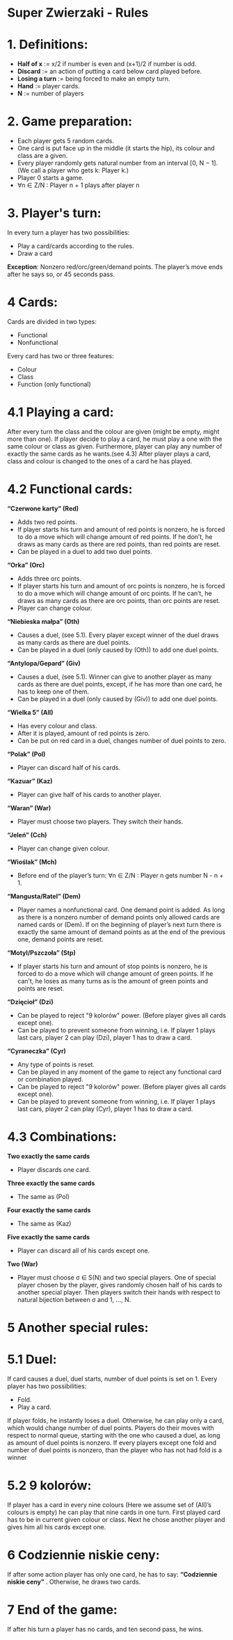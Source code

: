 # Super Zwierzaki - Rules

# 1. Definitions:
- **Half of x** := x/2 if number is even and (x+1)/2 if number is odd.
- **Discard** := an action of putting a card below card played before.
- **Losing a turn** := being forced to make an empty turn.
- **Hand** := player cards.
- **N** := number of players

# 2. Game preparation:
- Each player gets 5 random cards.
- One card is put face up in the middle (it starts the hip), its colour and class are a given.
- Every player randomly gets natural number from an interval [0, N − 1]. (We call a player who gets k: Player k.)
- Player 0 starts a game.
- ∀n ∈ Z/N : Player n + 1 plays after player n

# 3. Player's turn:
In every turn a player has two possibilities:
- Play a card/cards according to the rules.
- Draw a card

**Exception**: Nonzero red/orc/green/demand points.
The player’s move ends after he says so, or 45 seconds pass.

# 4 Cards:
Cards are divided in two types:
- Functional
- Nonfunctional

Every card has two or three features:
- Colour
- Class
- Function (only functional)

# 4.1 Playing a card:
After every turn the class and the colour are given (might be empty, might more than one). If player decide to play a card, he must play a one with the same colour or class as given. Furthermore, player can play any number of exactly the same cards as he wants.(see 4.3) After player plays a card, class and colour is changed to the ones of a card he has played.

# 4.2 Functional cards:

**“Czerwone karty” (Red)**
- Adds two red points.
- If player starts his turn and amount of red points is nonzero, he is forced to do a move which will change amount of red points. If he don’t, he draws as many cards as there are red points, than red points are reset.
- Can be played in a duel to add two duel points.

**“Orka” (Orc)**
- Adds three orc points.
- If player starts his turn and amount of orc points is nonzero, he is forced to do a move which will change amount of orc points. If he can’t, he draws as many cards as there are orc points, than orc points are reset.
- Player can change colour.

**“Niebieska małpa” (Oth)**
- Causes a duel, (see 5.1). Every player except winner of the duel draws as many cards as there are duel points.
- Can be played in a duel (only caused by (Oth)) to add one duel points.

**“Antylopa/Gepard” (Giv)**
- Causes a duel, (see 5.1). Winner can give to another player as many cards as there are duel points, except, if he has more than one card, he has to keep one of them.
- Can be played in a duel (only caused by (Giv)) to add one duel points.

**“Wielka 5” (All)**
- Has every colour and class.
- After it is played, amount of red points is zero.
- Can be put on red card in a duel, changes number of duel points to zero.

**“Polak” (Pol)**
- Player can discard half of his cards.

**“Kazuar” (Kaz)**
- Player can give half of his cards to another player.

**“Waran” (War)**
- Player must choose two players. They switch their hands.

**“Jeleń” (Cch)**
- Player can change given colour.

**“Wioślak” (Mch)**
- Before end of the player’s turn: ∀n ∈ Z/N : Player n gets number N - n + 1.

**“Mangusta/Ratel” (Dem)**
- Player names a nonfunctional card. One demand point is added. As long as there is a nonzero number of demand points only allowed cards are named cards or (Dem). If on the beginning of player’s next turn there is exactly the same amount of demand points as at the end of the previous one, demand points are reset.

**“Motyl/Pszczoła” (Stp)**
- If player starts his turn and amount of stop points is nonzero, he is forced to do a move which will change amount of green points. If he can’t, he loses as many turns as is the amount of green points and points are reset.

**“Dzięcioł” (Dzi)**
- Can be played to reject "9 kolorów" power. (Before player gives all cards except one).
- Can be played to prevent someone from winning, i.e. If player 1 plays last cars, player 2 can play (Dzi), player 1 has to draw a card.

**“Cyraneczka” (Cyr)**
- Any type of points is reset.
- Can be played in any moment of the game to reject any functional card or combination played.
- Can be played to reject "9 kolorów" power. (Before player gives all cards except one).
- Can be played to prevent someone from winning, i.e. If player 1 plays last cars, player 2 can play (Cyr), player 1 has to draw a card.

# 4.3 Combinations:
**Two exactly the same cards**
- Player discards one card.

**Three exactly the same cards**
- The same as (Pol)

**Four exactly the same cards**
- The same as (Kaz)

**Five exactly the same cards**
- Player can discard all of his cards except one.

**Two (War)**
- Player must choose σ ∈ S(N) and two special players. One of special player chosen by the player, gives randomly chosen half of his cards to another special player. Then players switch their hands with respect to natural bijection between σ and 1, ..., N.

# 5 Another special rules:

# 5.1 Duel:
If card causes a duel, duel starts, number of duel points is set on 1. Every player has two possibilities:
- Fold.
- Play a card.

If player folds, he instantly loses a duel. Otherwise, he can play only a card, which would change number of duel points. Players do their moves with respect to normal queue, starting with the one who caused a duel, as long as amount of duel points is nonzero. If every players except one fold and number of duel points is nonzero, than the player who has not had fold is a winner

# 5.2 9 kolorów:
If player has a card in every nine colours (Here we assume set of (All)’s colours is empty) he can play that nine cards in one turn. First played card has to be in current given colour or class. Next he chose another player and gives him all his cards except one.

# 6 Codziennie niskie ceny:
If after some action player has only one card, he has to say: **“Codziennie niskie ceny”** . Otherwise, he draws two cards.

# 7 End of the game:
If after his turn a player has no cards, and ten second pass, he wins.
